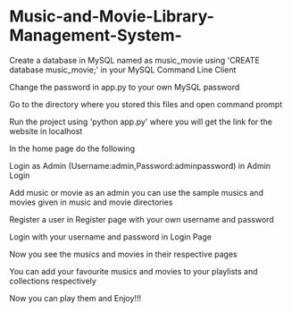 # Music-and-Movie-Library-Management-System-
Create a database in MySQL named as music_movie using 'CREATE database music_movie;' in your MySQL Command Line Client

Change the password in app.py to your own MySQL password

Go to the directory where you stored this files and open command prompt

Run the project using 'python app.py' where you will get the link for the website in localhost

In the home page do the following

Login as Admin (Username:admin,Password:adminpassword) in Admin Login

Add music or movie as an admin you can use the sample musics and movies given in music and movie directories

Register a user in Register page with your own username and password

Login with your username and password in Login Page

Now you see the musics and movies in their respective pages

You can add your favourite musics and movies to your playlists and collections respectively

Now you can play them and Enjoy!!!
